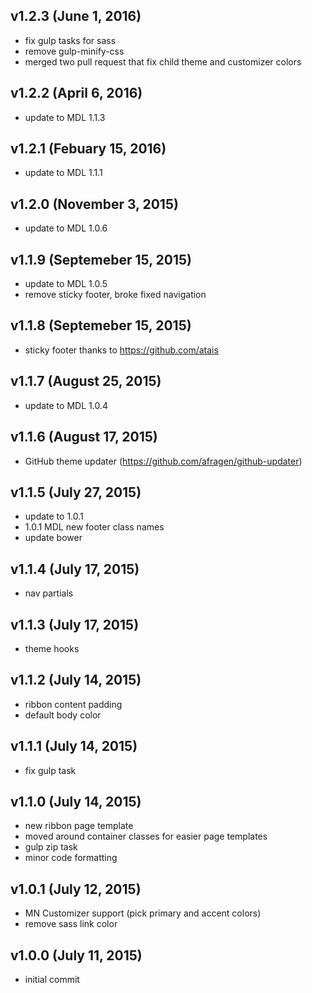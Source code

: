 ## v1.2.3 (June 1, 2016)
- fix gulp tasks for sass
- remove gulp-minify-css
- merged two pull request that fix child theme and customizer colors

## v1.2.2 (April 6, 2016)
- update to MDL 1.1.3

## v1.2.1 (Febuary 15, 2016)
- update to MDL 1.1.1

## v1.2.0 (November 3, 2015)
- update to MDL 1.0.6

## v1.1.9 (Septemeber 15, 2015)
- update to MDL 1.0.5
- remove sticky footer, broke fixed navigation

## v1.1.8 (Septemeber 15, 2015)
- sticky footer thanks to https://github.com/atais

## v1.1.7 (August 25, 2015)
- update to MDL 1.0.4

## v1.1.6 (August 17, 2015)
- GitHub theme updater (https://github.com/afragen/github-updater)

## v1.1.5 (July 27, 2015)
- update to 1.0.1
- 1.0.1 MDL new footer class names
- update bower

## v1.1.4 (July 17, 2015)
- nav partials

## v1.1.3 (July 17, 2015)
- theme hooks

## v1.1.2 (July 14, 2015)
- ribbon content padding
- default body color

## v1.1.1 (July 14, 2015)
- fix gulp task

## v1.1.0 (July 14, 2015)
- new ribbon page template
- moved around container classes for easier page templates
- gulp zip task
- minor code formatting

## v1.0.1 (July 12, 2015)
- MN Customizer support (pick primary and accent colors)
- remove sass link color

## v1.0.0 (July 11, 2015)
- initial commit